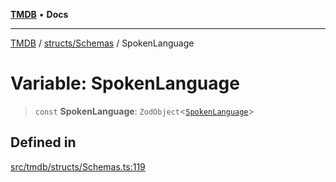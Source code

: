 [**TMDB**](../../../README.md) • **Docs**

***

[TMDB](../../../README.md) / [structs/Schemas](../README.md) / SpokenLanguage

# Variable: SpokenLanguage

> `const` **SpokenLanguage**: `ZodObject`\<[`SpokenLanguage`](../type-aliases/SpokenLanguage.md)\>

## Defined in

[src/tmdb/structs/Schemas.ts:119](https://github.com/Norviah/media-hub/blob/d809718af017974e095f312fcfa8bfdf58d3e3e5/src/tmdb/structs/Schemas.ts#L119)
